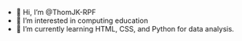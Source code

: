 - 👋 Hi, I’m @ThomJK-RPF
- 👀 I’m interested in computing education
- 🌱 I’m currently learning HTML, CSS, and Python for data analysis. 

<!---
ThomJK-RPF/ThomJK-RPF is a ✨ special ✨ repository because its `README.md` (this file) appears on your GitHub profile.
You can click the Preview link to take a look at your changes.
--->
